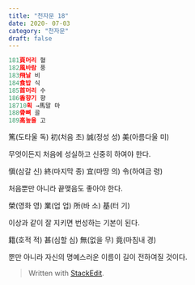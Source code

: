 ```yaml
---
title: "천자문 18"
date: 2020- 07-03
category: "천자문"
draft: false
---
```

```js
181頁머리 혈
182風바람 풍
183飛날 비
184食밥 식
185首머리 수
186香향기 향
18710획 →馬말 마
188骨뼈 골
189高높을 고
```
篤(도타울 독) 初(처음 초) 誠(정성 성) 美(아름다울 미)

무엇이든지 처음에 성실하고 신중히 하여야 한다.

愼(삼갈 신) 終(마지막 종) 宜(마땅 의) 令(하여금 령)

처음뿐만 아니라 끝맺음도 좋아야 한다.

榮(영화 영) 業(업 업) 所(바 소) 基(터 기)

이상과 같이 잘 지키면 번성하는 기본이 된다.

籍(호적 적) 甚(심할 심) 無(없을 무) 竟(마침내 경)

뿐만  아니라  자신의  명예스러운  이름이  길이  전하여질  것이다.
> Written with [StackEdit](https://stackedit.io/).
<!--stackedit_data:
eyJoaXN0b3J5IjpbOTYzODI3Njk3XX0=
-->